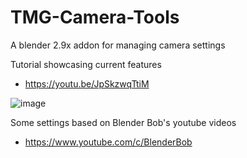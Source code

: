 # TMG-Camera-Tools
A blender 2.9x addon for managing camera settings

Tutorial showcasing current features
* https://youtu.be/JpSkzwqTtiM

![image](https://user-images.githubusercontent.com/11281480/134050221-11c0463b-1a09-41b4-9474-fc61cd144731.png)

Some settings based on Blender Bob's youtube videos
* https://www.youtube.com/c/BlenderBob
